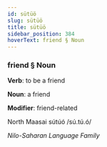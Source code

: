 ```yaml
---
id: sütüö
slug: sütüö
title: sütüö
sidebar_position: 384
hoverText: friend § Noun
---
```


### friend § Noun

**Verb**: to be a friend

**Noun**: a friend

**Modifier**: friend-related

North Maasai sútúó /sú.tú.ó/

*Nilo-Saharan Language Family*